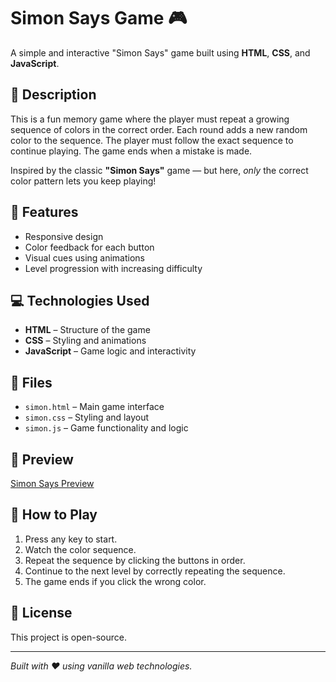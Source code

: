 # Simon Says Game 🎮

A simple and interactive "Simon Says" game built using **HTML**, **CSS**, and **JavaScript**.

## 📝 Description

This is a fun memory game where the player must repeat a growing sequence of colors in the correct order. Each round adds a new random color to the sequence. The player must follow the exact sequence to continue playing. The game ends when a mistake is made.

Inspired by the classic **"Simon Says"** game — but here, *only* the correct color pattern lets you keep playing!

## 🚀 Features

- Responsive design
- Color feedback for each button
- Visual cues using animations
- Level progression with increasing difficulty

## 💻 Technologies Used

- **HTML** – Structure of the game
- **CSS** – Styling and animations
- **JavaScript** – Game logic and interactivity

## 📂 Files

- `simon.html` – Main game interface
- `simon.css` – Styling and layout
- `simon.js` – Game functionality and logic

## 📸 Preview

[Simon Says Preview](https://kumud-hasija.github.io/Simon-Says-Game/)


## 📌 How to Play

1. Press any key to start.
2. Watch the color sequence.
3. Repeat the sequence by clicking the buttons in order.
4. Continue to the next level by correctly repeating the sequence.
5. The game ends if you click the wrong color.

## 📜 License

This project is open-source.

---

*Built with ❤️ using vanilla web technologies.*
